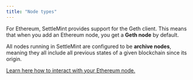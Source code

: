```yaml
---
title: "Node types"
---
```


For Ethereum, SettleMint provides support for the Geth client. This means that when you add an Ethereum node, you get a **Geth node** by default.

All nodes running in SettleMint are configured to be **archive nodes**, meaning they all include all previous states of a given blockchain since its origin.

[Learn here how to interact with your Ethereum node.](./connect-to-a-node)
